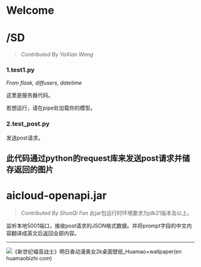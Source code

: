 # Welcome



# /SD

> *Contributed By YaXian Wang*

### 1.test1.py

*From flask, diffusers, datetime*

这里是服务器代码。

若想运行，请在pipe处加载你的模型。

### 2.test_post.py

发送post请求。

此代码通过python的request库来发送post请求并储存返回的图片
---
# aicloud-openapi.jar
> *Contributed By ShunQi Fan*
此jar包运行时环境要求为jdk21版本及以上。

监听本地5001端口，接收post请求的JSON格式数据。并将prompt字段的中文内容翻译成英文后返回全部内容。

---


![《新世纪福音战士》明日香动漫美女2k桌面壁纸_Huamao+wallpaper(en huamaobizhi com)](https://github.com/user-attachments/assets/638fec2e-f484-41f7-8561-49a86f6d101e)
